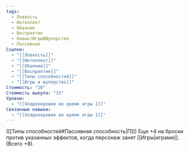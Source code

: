 ```yaml
---
tags:
  - Ловкость
  - Интеллект
  - Обаяние
  - Восприятие
  - Навык/ИгрыИШулерство
  - Пассивная
Ссылки:
  - "[[Ловкость]]"
  - "[[Интеллект]]"
  - "[[Обаяние]]"
  - "[[Восприятие]]"
  - "[[Типы способностей]]"
  - "[[Игры и шулерство]]"
Стоимость: "10"
Стоимость выкупа: "15"
Уровни:
  - "[[Хладнокровие во время игры 1]]"
Связанные навыки:
  - "[[Хладнокровие во время игры 1]]"
---
```

([[Типы способностей#Пассивная способность|П]]) Еще +4 на броски против указанных эффектов, когда персонаж занят [[Игры|играми]]. (Всего +8).
